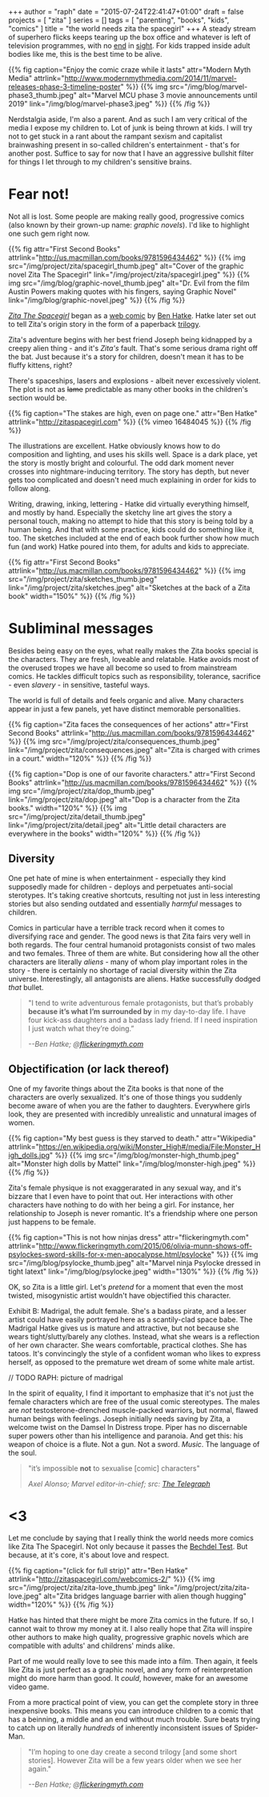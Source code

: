 +++
author = "raph"
date = "2015-07-24T22:41:47+01:00"
draft = false
projects = [ "zita" ]
series = []
tags = [ "parenting", "books", "kids", "comics" ]
title = "the world needs zita the spacegirl"
+++
A steady stream of superhero flicks keeps tearing up the box office and whatever is left of television programmes, with no [end](https://en.wikipedia.org/wiki/List_of_Marvel_Cinematic_Universe_films#Future) in [sight](https://en.wikipedia.org/wiki/DC_Comics%27_shared_universe_films#Future). For kids trapped inside adult bodies like me, this is the best time to be alive.

{{% fig caption="Enjoy the comic craze while it lasts" attr="Modern Myth Media" attrlink="http://www.modernmythmedia.com/2014/11/marvel-releases-phase-3-timeline-poster" %}}
{{% img src="/img/blog/marvel-phase3_thumb.jpeg" alt="Marvel MCU phase 3  movie announcements until 2019" link="/img/blog/marvel-phase3.jpeg" %}}
{{% /fig %}}

Nerdstalgia aside, I'm also a parent. And as such I am very critical of the media I expose my children to. Lot of junk is being thrown at kids. I will try not to get stuck in a rant about the rampant sexism and capitalist brainwashing present in so-called children's entertainment - that's for another post. Suffice to say for now that I have an aggressive bullshit filter for things I let through to my children's sensitive brains.

# Fear not!

Not all is lost. Some people are making really good, progressive comics (also known by their grown-up name: *graphic novels*). I'd like to highlight one such gem right now.

{{% fig attr="First Second Books" attrlink="http://us.macmillan.com/books/9781596434462" %}}
{{% img src="/img/project/zita/spacegirl_thumb.jpeg" alt="Cover of the graphic novel Zita The Spacegirl" link="/img/project/zita/spacegirl.jpeg" %}}
{{% img src="/img/blog/graphic-novel_thumb.jpeg" alt="Dr. Evil from the film Austin Powers making quotes with his fingers, saying Graphic Novel" link="/img/blog/graphic-novel.jpeg" %}}
{{% /fig %}}

*[Zita The Spacegirl](http://zitaspacegirl.com)* began as a [web comic](http://zitaspacegirl.com/webcomics) by [Ben Hatke](http://www.benhatke.com). Hatke later set out to tell Zita's origin story in the form of a paperback [trilogy](http://www.goodreads.com/book/show/8879121-zita-the-spacegirl).

Zita's adventure begins with her best friend Joseph being kidnapped by a creepy alien thing - and it's *Zita's* fault. That's some serious drama right off the bat. Just because it's a story for children, doesn't mean it has to be fluffy kittens, right?

There's spaceships, lasers and explosions - albeit never excessively violent. The plot is not as ~~lame~~ predictable as many other books in the children's section would be.

{{% fig caption="The stakes are high, even on page one." attr="Ben Hatke" attrlink="http://zitaspacegirl.com" %}}
{{% vimeo 16484045 %}}
{{% /fig %}}

The illustrations are excellent. Hatke obviously knows how to do composition and lighting, and uses his skills well. Space is a dark place, yet the story is mostly bright and colourful. The odd dark moment never crosses into nightmare-inducing territory. The story has depth, but never gets too complicated and doesn't need much explaining in order for kids to follow along.

Writing, drawing, inking, lettering - Hatke did virtually everything himself, and mostly by hand. Especially the sketchy line art gives the story a personal touch, making no attempt to hide that this story is being told by a human being. And that with some practice, kids could do something like it, too. The sketches included at the end of each book further show how much fun (and work) Hatke poured into them, for adults and kids to appreciate.

{{% fig attr="First Second Books" attrlink="http://us.macmillan.com/books/9781596434462" %}}
{{% img src="/img/project/zita/sketches_thumb.jpeg" link="/img/project/zita/sketches.jpeg" alt="Sketches at the back of a Zita book" width="150%" %}}
{{% /fig %}}

# Subliminal messages
Besides being easy on the eyes, what really makes the Zita books special is the characters. They are fresh, loveable and relatable. Hatke avoids most of the overused tropes we have all become so used to from mainstream comics. He tackles difficult topics such as responsibility, tolerance, sacrifice - even *slavery* - in sensitive, tasteful ways.

The world is full of details and feels organic and alive. Many characters appear in just a few panels, yet have distinct memorable personalities.

{{% fig caption="Zita faces the consequences of her actions" attr="First Second Books" attrlink="http://us.macmillan.com/books/9781596434462" %}}
{{% img src="/img/project/zita/consequences_thumb.jpeg" link="/img/project/zita/consequences.jpeg" alt="Zita is charged with crimes in a court." width="120%" %}}
{{% /fig %}}

{{% fig caption="Dop is one of our favorite characters." attr="First Second Books" attrlink="http://us.macmillan.com/books/9781596434462" %}}
{{% img src="/img/project/zita/dop_thumb.jpeg" link="/img/project/zita/dop.jpeg" alt="Dop is a character from the Zita books." width="120%" %}}
{{% img src="/img/project/zita/detail_thumb.jpeg" link="/img/project/zita/detail.jpeg" alt="Little detail characters are everywhere in the books" width="120%" %}}
{{% /fig %}}


## Diversity
One pet hate of mine is when entertainment - especially they kind supposedly made for children - deploys and perpetuates anti-social sterotypes. It's taking creative shortcuts, resulting not just in less interesting stories but also sending outdated and essentially *harmful* messages to children.

Comics in particular have a terrible track record when it comes to diversifying race and gender. The good news is that Zita fairs very well in both regards. The four central humanoid protagonists consist of two males and two females. Three of them are white. But considering how all the other characters are literally *aliens* - many of whom play important roles in the story - there is certainly no shortage of racial diversity within the Zita universe. Interestingly, all antagonists are aliens. Hatke successfully dodged *that* bullet.

> "I tend to write adventurous female protagonists, but that’s probably **because it’s what I’m surrounded by** in my day-to-day life. I have four kick-ass daughters and a badass lady friend. If I need inspiration I just watch what they’re doing.”
>
> <cite>--Ben Hatke; @[flickeringmyth.com](http://www.flickeringmyth.com/2014/11/girl-power-ben-hatke-talks-return-zita-spacegirl.html)</cite>

## Objectification (or lack thereof)
One of my favorite things about the Zita books is that none of the characters are overly sexualized. It's one of those things you suddenly become aware of when you are the father to daughters. Everywhere girls look, they are presented with incredibly unrealistic and unnatural images of women.

{{% fig caption="My best guess is they starved to death." attr="Wikipedia" attrlink="https://en.wikipedia.org/wiki/Monster_High#/media/File:Monster_High_dolls.jpg" %}}
{{% img src="/img/blog/monster-high_thumb.jpeg" alt="Monster high dolls by Mattel" link="/img/blog/monster-high.jpeg" %}}
{{% /fig %}}

Zita's female physique is not exaggerarated in any sexual way, and it's bizzare that I even have to point that out. Her interactions with other characters have nothing to do with her being a girl. For instance, her relationship to Joseph is never romantic. It's a friendship where one person just happens to be female.

{{% fig caption="This is not how ninjas dress" attr="flickeringmyth.com" attrlink="http://www.flickeringmyth.com/2015/06/olivia-munn-shows-off-psylockes-sword-skills-for-x-men-apocalypse.html/psylocke" %}}
{{% img src="/img/blog/psylocke_thumb.jpeg" alt="Marvel ninja Psylocke dressed in tight latext" link="/img/blog/psylocke.jpeg" width="130%" %}}
{{% /fig %}}

OK, so Zita is a little girl. Let's *pretend* for a moment that even the most twisted, misogynistic artist wouldn't have objectified this character.

Exhibit B: Madrigal, the adult female. She's a badass pirate, and a lesser artist could have easily portrayed here as a scantily-clad space babe. The Madrigal Hatke gives us is mature and attractive, but not because she wears tight/slutty/barely any clothes. Instead, what she wears is a reflection of her own character. She wears comfortable, practical clothes. She has tatoos. It's convincingly the style of a confident woman who likes to express herself, as opposed to the premature wet dream of some white male artist.

// TODO RAPH: picture of madrigal

In the spirit of equality, I find it important to emphasize that it's not just the female characters which are free of the usual comic stereotypes. The males are *not* testosterone-drenched muscle-packed warriors, but normal, flawed human beings with feelings. Joseph initially needs saving by Zita, a welcome twist on the Damsel In Distress trope. Piper has no discernable super powers other than his intelligence and paranoia. And get this: his weapon of choice is a flute. Not a gun. Not a sword. *Music*. The language of the soul.

> "it’s impossible **not** to sexualise [comic] characters"
> 
> <cite>Axel Alonso; Marvel editor-in-chief; src: [The Telegraph](http://www.telegraph.co.uk/women/womens-life/11071016/Marvel-comic-book-editor-I-wont-say-no-to-sexy-female-superheroes.-Comics-still-need-to-be-naughty-and-fun.html)</cite>

# <3
Let me conclude by saying that I really think the world needs more comics like Zita The Spacegirl. Not only because it passes the [Bechdel Test](https://en.m.wikipedia.org/wiki/Bechdel_test). But because, at it's core, it's about love and respect.

{{% fig caption="(click for full strip)" attr="Ben Hatke" attrlink="http://zitaspacegirl.com/webcomics-2/" %}}
{{% img src="/img/project/zita/zita-love_thumb.jpeg" link="/img/project/zita/zita-love.jpeg" alt="Zita bridges language barrier with alien though hugging" width="120%" %}}
{{% /fig %}}

Hatke has hinted that there might be more Zita comics in the future. If so, I cannot wait to throw my money at it. I also really hope that Zita will inspire other authors to make high quality, progressive graphic novels which are compatible with adults' and childrens' minds alike.

Part of me would really love to see this made into a film. Then again, it feels like Zita is just perfect as a graphic novel, and any form of reinterpretation might do more harm than good. It *could*, however, make for an awesome video game.

From a more practical point of view, you can get the complete story in three inexpensive books. This means you can introduce children to a comic that has a beinning, a middle and an end without much trouble. Sure beats trying to catch up on literally *hundreds* of inherently inconsistent issues of Spider-Man.

> "I’m hoping to one day create a second trilogy [and some short stories]. However Zita will be a few years older when we see her again."
>
> <cite>--Ben Hatke; @[flickeringmyth.com](http://www.flickeringmyth.com/2014/11/girl-power-ben-hatke-talks-return-zita-spacegirl.html)</cite>
